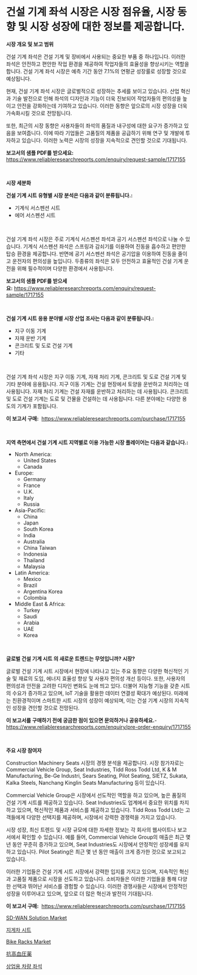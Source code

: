 <p><h1>건설 기계 좌석 시장은 시장 점유율, 시장 동향 및 시장 성장에 대한 정보를 제공합니다.</h1></p><p><strong>시장 개요 및 보고 범위</strong></p>
<p><p>건설 기계 좌석은 건설 기계 및 장비에서 사용되는 중요한 부품 중 하나입니다. 이러한 좌석은 안전하고 편안한 작업 환경을 제공하여 작업자들의 효율성을 향상시키는 역할을 합니다. 건설 기계 좌석 시장은 예측 기간 동안 7.1%의 연평균 성장률로 성장할 것으로 예상됩니다.</p><p>현재, 건설 기계 좌석 시장은 글로벌적으로 성장하는 추세를 보이고 있습니다. 산업 혁신과 기술 발전으로 인해 좌석의 디자인과 기능이 더욱 진보되어 작업자들의 편의성을 높이고 안전을 강화하는데 기여하고 있습니다. 이러한 동향은 앞으로의 시장 성장을 더욱 가속화시킬 것으로 전망됩니다.</p><p>또한, 최근의 시장 동향은 사용자들이 좌석의 품질과 내구성에 대한 요구가 증가하고 있음을 보여줍니다. 이에 따라 기업들은 고품질의 제품을 공급하기 위해 연구 및 개발에 투자하고 있습니다. 이러한 노력은 시장의 성장을 지속적으로 견인할 것으로 기대됩니다.</p></p>
<p><strong>보고서의 샘플 PDF를 받으세요:</strong> <a href="https://www.reliableresearchreports.com/enquiry/request-sample/1717155">https://www.reliableresearchreports.com/enquiry/request-sample/1717155</a></p>
<p>&nbsp;</p>
<p><strong>시장 세분화</strong></p>
<p><strong>건설 기계 시트 유형별 시장 분석은 다음과 같이 분류됩니다.:</strong></p>
<p><ul><li>기계식 서스펜션 시트</li><li>에어 서스펜션 시트</li></ul></p>
<p>&nbsp;</p>
<p><p>건설 기계 좌석 시장은 주로 기계식 서스펜션 좌석과 공기 서스펜션 좌석으로 나눌 수 있습니다. 기계식 서스펜션 좌석은 스프링과 감쇠기를 이용하여 진동을 흡수하고 편안한 탑승 환경을 제공합니다. 반면에 공기 서스펜션 좌석은 공기압을 이용하여 진동을 줄이고 운전자의 편의성을 높입니다. 두종류의 좌석은 모두 안전하고 효율적인 건설 기계 운전을 위해 필수적이며 다양한 환경에서 사용됩니다.</p></p>
<p><strong>보고서의 샘플 PDF를 받으세요:</strong>&nbsp;<a href="https://www.reliableresearchreports.com/enquiry/request-sample/1717155">https://www.reliableresearchreports.com/enquiry/request-sample/1717155</a></p>
<p>&nbsp;</p>
<p><strong> 건설 기계 시트 응용 분야별 시장 산업 조사는 다음과 같이 분류됩니다.:</strong></p>
<p><ul><li>지구 이동 기계</li><li>자재 운반 기계</li><li>콘크리트 및 도로 건설 기계</li><li>기타</li></ul></p>
<p>&nbsp;</p>
<p><p>건설 기계 좌석 시장은 지구 이동 기계, 자재 처리 기계, 콘크리트 및 도로 건설 기계 및 기타 분야에 응용됩니다. 지구 이동 기계는 건설 현장에서 토양을 운반하고 처리하는 데 사용됩니다. 자재 처리 기계는 건설 자재를 운반하고 처리하는 데 사용됩니다. 콘크리트 및 도로 건설 기계는 도로 및 건물을 건설하는 데 사용됩니다. 다른 분야에는 다양한 용도의 기계가 포함됩니다.</p></p>
<p><strong>이 보고서 구매:</strong>&nbsp; <a href="https://www.reliableresearchreports.com/purchase/1717155">https://www.reliableresearchreports.com/purchase/1717155</a></p>
<p>&nbsp;</p>
<p><strong>지역 측면에서 건설 기계 시트 지역별로 이용 가능한 시장 플레이어는 다음과 같습니다.:</strong></p>
<p><ul>
    <li>
        North America:
        <ul>
            <li>United States</li>
            <li>Canada</li>
        </ul>
    </li>
    <li>
        Europe:
        <ul>
            <li>Germany</li>
            <li>France</li>
            <li>U.K.</li>
            <li>Italy</li>
            <li>Russia</li>
        </ul>
    </li>
    <li>
        Asia-Pacific:
        <ul>
            <li>China</li>
            <li>Japan</li>
            <li>South Korea</li>
            <li>India</li>
            <li>Australia</li>
            <li>China Taiwan</li>
            <li>Indonesia</li>
            <li>Thailand</li>
            <li>Malaysia</li>
        </ul>
    </li>
    <li>
        Latin America:
        <ul>
            <li>Mexico</li>
            <li>Brazil</li>
            <li>Argentina Korea</li>
            <li>Colombia</li>
        </ul>
    </li>
    <li>
        Middle East & Africa:
        <ul>
            <li>Turkey</li>
            <li>Saudi</li>
            <li>Arabia</li>
            <li>UAE</li>
            <li>Korea</li>
        </ul>
    </li>
    </ul></p>
<p>&nbsp;</p>
<p><strong>글로벌 건설 기계 시트 의 새로운 트렌드는 무엇입니까? 시장?</strong></p>
<p><p>글로벌 건설 기계 시트 시장에서 현장에 나타나고 있는 주요 동향은 다양한 혁신적인 기술 및 재료의 도입, 에너지 효율성 향상 및 사용자 편의성 개선 등이다. 또한, 사용자의 편의성과 안전을 고려한 디자인 변화도 눈에 띄고 있다. 더불어 지능형 기능을 갖춘 시트의 수요가 증가하고 있으며, IoT 기술을 활용한 데이터 연결성 확대가 예상된다. 미래에는 친환경적이며 스마트한 시트 시장의 성장이 예상되며, 이는 건설 기계 시장의 지속적인 성장을 견인할 것으로 전망된다.</p></p>
<p><strong>이 보고서를 구매하기 전에 궁금한 점이 있으면 문의하거나 공유하세요.</strong>- <a href="https://www.reliableresearchreports.com/enquiry/pre-order-enquiry/1717155">https://www.reliableresearchreports.com/enquiry/pre-order-enquiry/1717155</a></p>
<p>&nbsp;</p>
<p><strong>주요 시장 참여자</strong></p>
<p><p>Construction Machinery Seats 시장의 경쟁 분석을 제공합니다. 시장 참가자로는 Commercial Vehicle Group, Seat Industries, Tidd Ross Todd Ltd, K & M Manufacturing, Be-Ge Industri, Sears Seating, Pilot Seating, SIETZ, Sukata, Kalka Steels, Nanchang Kinglin Seats Manufacturing 등이 있습니다.</p><p>Commercial Vehicle Group은 시장에서 선도적인 역할을 하고 있으며, 높은 품질의 건설 기계 시트를 제공하고 있습니다. Seat Industries도 업계에서 중요한 위치를 차지하고 있으며, 혁신적인 제품과 서비스를 제공하고 있습니다. Tidd Ross Todd Ltd는 고객들에게 다양한 선택지를 제공하며, 시장에서 강력한 경쟁력을 가지고 있습니다.</p><p>시장 성장, 최신 트렌드 및 시장 규모에 대한 자세한 정보는 각 회사의 웹사이트나 보고서에서 확인할 수 있습니다. 예를 들어, Commercial Vehicle Group의 매출은 최근 몇 년 동안 꾸준히 증가하고 있으며, Seat Industries도 시장에서 안정적인 성장세를 유지하고 있습니다. Pilot Seating은 최근 몇 년 동안 매출이 크게 증가한 것으로 보고되고 있습니다.</p><p>이러한 기업들은 건설 기계 시트 시장에서 강력한 입지를 가지고 있으며, 지속적인 혁신과 고품질 제품으로 시장을 선도하고 있습니다. 소비자들은 이러한 기업들을 통해 다양한 선택과 뛰어난 서비스를 경험할 수 있습니다. 이러한 경쟁사들은 시장에서 안정적인 성장을 이루어내고 있으며, 앞으로 더 많은 혁신과 발전이 기대됩니다.</p></p>
<p><strong>이 보고서 구매:</strong>&nbsp;&nbsp;<a href="https://www.reliableresearchreports.com/purchase/1717155">https://www.reliableresearchreports.com/purchase/1717155</a></p>
<p><p><a href="https://view.publitas.com/reportprime-1/sd-wan-solution-market-size-market-share-and-global-market-analysis-report-2024-2031/">SD-WAN Solution Market</a></p><p><a href="https://github.com/vsn7qpua81q/Market-Research-Report-List-1/blob/main/80157752645.md">지게차 시트</a></p><p><a href="https://github.com/Whitneyboyettebo9kiw7yr13/Market-Research-Report-List-1/blob/main/bike-racks-market.md">Bike Racks Market</a></p><p><a href="https://github.com/xnljig2898992/Market-Research-Report-List-1/blob/main/74971023012.md">抗高血圧薬</a></p><p><a href="https://github.com/trmesnao7959541/Market-Research-Report-List-1/blob/main/22687192644.md">상업용 차량 좌석</a></p></p>

